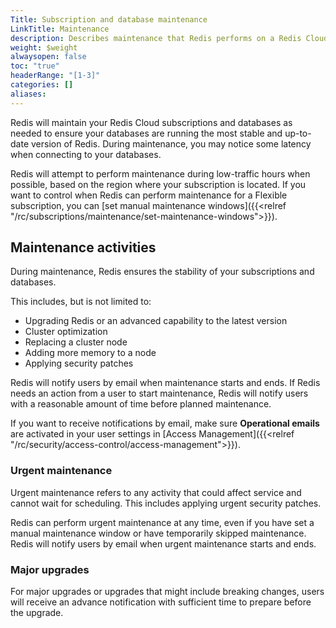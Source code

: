 ```yaml
---
Title: Subscription and database maintenance
LinkTitle: Maintenance
description: Describes maintenance that Redis performs on a Redis Cloud subscription.
weight: $weight
alwaysopen: false
toc: "true"
headerRange: "[1-3]"
categories: []
aliases: 
---
```


Redis will maintain your Redis Cloud subscriptions and databases as needed to ensure your databases are running the most stable and up-to-date version of Redis. During maintenance, you may notice some latency when connecting to your databases. 

Redis will attempt to perform maintenance during low-traffic hours when possible, based on the region where your subscription is located. If you want to control when Redis can perform maintenance for a Flexible subscription, you can [set manual maintenance windows]({{<relref "/rc/subscriptions/maintenance/set-maintenance-windows">}}).

## Maintenance activities

During maintenance, Redis ensures the stability of your subscriptions and databases. 

This includes, but is not limited to:

- Upgrading Redis or an advanced capability to the latest version
- Cluster optimization
- Replacing a cluster node
- Adding more memory to a node
- Applying security patches

Redis will notify users by email when maintenance starts and ends. If Redis needs an action from a user to start maintenance, Redis will notify users with a reasonable amount of time before planned maintenance. 

If you want to receive notifications by email, make sure **Operational emails** are activated in your user settings in [Access Management]({{<relref "/rc/security/access-control/access-management">}}). 

### Urgent maintenance

Urgent maintenance refers to any activity that could affect service and cannot wait for scheduling. This includes applying urgent security patches.

Redis can perform urgent maintenance at any time, even if you have set a manual maintenance window or have temporarily skipped maintenance. Redis will notify users by email when urgent maintenance starts and ends.

### Major upgrades

For major upgrades or upgrades that might include breaking changes, users will receive an advance notification with sufficient time to prepare before the upgrade.
